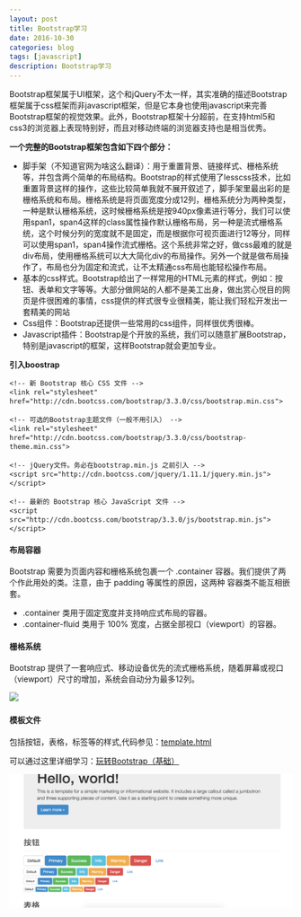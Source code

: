 ```yaml
---
layout: post
title: Bootstrap学习
date: 2016-10-30
categories: blog
tags: [javascript]
description: Bootstrap学习
---
```


Bootstrap框架属于UI框架，这个和jQuery不太一样，其实准确的描述Bootstrap框架属于css框架而非javascript框架，但是它本身也使用javascript来完善Bootstrap框架的视觉效果。此外，Bootstrap框架十分超前，在支持html5和css3的浏览器上表现特别好，而且对移动终端的浏览器支持也是相当优秀。

**一个完整的Bootstrap框架包含如下四个部分：**

- 脚手架（不知道官网为啥这么翻译）：用于重置背景、链接样式、栅格系统等，并包含两个简单的布局结构。Bootstrap的样式使用了lesscss技术，比如重置背景这样的操作，这些比较简单我就不展开叙述了，脚手架里最出彩的是栅格系统和布局。栅格系统是将页面宽度分成12列，栅格系统分为两种类型，一种是默认栅格系统，这时候栅格系统是按940px像素进行等分，我们可以使用span1，span4这样的class属性操作默认栅格布局，另一种是流式栅格系统，这个时候分列的宽度就不是固定，而是根据你可视页面进行12等分，同样可以使用span1，span4操作流式栅格。这个系统非常之好，做css最难的就是div布局，使用栅格系统可以大大简化div的布局操作。另外一个就是做布局操作了，布局也分为固定和流式，让不太精通css布局也能轻松操作布局。
- 基本的css样式。Bootstrap给出了一样常用的HTML元素的样式，例如：按钮、表单和文字等等。大部分做网站的人都不是美工出身，做出赏心悦目的网页是件很困难的事情，css提供的样式很专业很精美，能让我们轻松开发出一套精美的网站
- Css组件：Bootstrap还提供一些常用的css组件，同样很优秀很棒。
- Javascript插件：Bootstrap是个开放的系统，我们可以随意扩展Bootstrap，特别是javascript的框架，这样Bootstrap就会更加专业。


**引入boostrap**     

```
<!-- 新 Bootstrap 核心 CSS 文件 -->
<link rel="stylesheet" href="http://cdn.bootcss.com/bootstrap/3.3.0/css/bootstrap.min.css">

<!-- 可选的Bootstrap主题文件（一般不用引入） -->
<link rel="stylesheet" href="http://cdn.bootcss.com/bootstrap/3.3.0/css/bootstrap-theme.min.css">

<!-- jQuery文件。务必在bootstrap.min.js 之前引入 -->
<script src="http://cdn.bootcss.com/jquery/1.11.1/jquery.min.js"></script>

<!-- 最新的 Bootstrap 核心 JavaScript 文件 -->
<script src="http://cdn.bootcss.com/bootstrap/3.3.0/js/bootstrap.min.js"></script>
```

#### 布局容器
Bootstrap 需要为页面内容和栅格系统包裹一个 .container 容器。我们提供了两个作此用处的类。注意，由于 padding 等属性的原因，这两种 容器类不能互相嵌套。

- .container 类用于固定宽度并支持响应式布局的容器。       
- .container-fluid 类用于 100% 宽度，占据全部视口（viewport）的容器。


#### 栅格系统
Bootstrap 提供了一套响应式、移动设备优先的流式栅格系统，随着屏幕或视口（viewport）尺寸的增加，系统会自动分为最多12列。

![](http://images.cnitblog.com/blog/270324/201402/211703166921878.png)

#### 模板文件        
包括按钮，表格，标签等的样式,代码参见：[template.html](https://github.com/whuhan2013/freeCodeCampProject/blob/master/bootstrap/template.html)

可以通过这里详细学习：[玩转Bootstrap（基础）](http://www.imooc.com/learn/141)

![](https://raw.githubusercontent.com/whuhan2013/ImageRepertory/master/javascript/p14.png)




